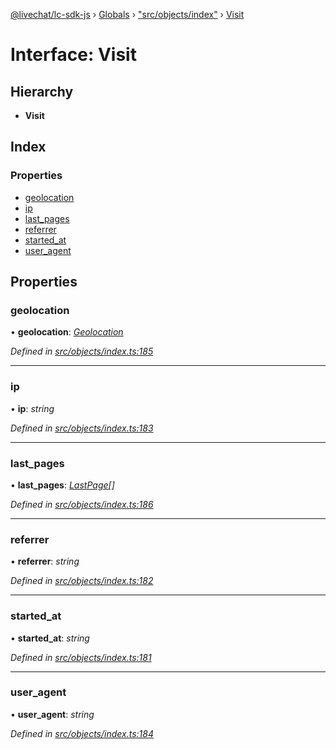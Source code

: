[@livechat/lc-sdk-js](../README.md) › [Globals](../globals.md) › ["src/objects/index"](../modules/_src_objects_index_.md) › [Visit](_src_objects_index_.visit.md)

# Interface: Visit

## Hierarchy

* **Visit**

## Index

### Properties

* [geolocation](_src_objects_index_.visit.md#geolocation)
* [ip](_src_objects_index_.visit.md#ip)
* [last_pages](_src_objects_index_.visit.md#last_pages)
* [referrer](_src_objects_index_.visit.md#referrer)
* [started_at](_src_objects_index_.visit.md#started_at)
* [user_agent](_src_objects_index_.visit.md#user_agent)

## Properties

###  geolocation

• **geolocation**: *[Geolocation](_src_objects_index_.geolocation.md)*

*Defined in [src/objects/index.ts:185](https://github.com/livechat/lc-sdk-js/blob/d0a32c0/src/objects/index.ts#L185)*

___

###  ip

• **ip**: *string*

*Defined in [src/objects/index.ts:183](https://github.com/livechat/lc-sdk-js/blob/d0a32c0/src/objects/index.ts#L183)*

___

###  last_pages

• **last_pages**: *[LastPage](_src_objects_index_.lastpage.md)[]*

*Defined in [src/objects/index.ts:186](https://github.com/livechat/lc-sdk-js/blob/d0a32c0/src/objects/index.ts#L186)*

___

###  referrer

• **referrer**: *string*

*Defined in [src/objects/index.ts:182](https://github.com/livechat/lc-sdk-js/blob/d0a32c0/src/objects/index.ts#L182)*

___

###  started_at

• **started_at**: *string*

*Defined in [src/objects/index.ts:181](https://github.com/livechat/lc-sdk-js/blob/d0a32c0/src/objects/index.ts#L181)*

___

###  user_agent

• **user_agent**: *string*

*Defined in [src/objects/index.ts:184](https://github.com/livechat/lc-sdk-js/blob/d0a32c0/src/objects/index.ts#L184)*
